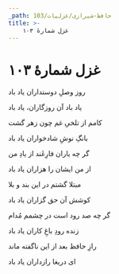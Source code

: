 ```yaml
---
_path: حافظ-شیرازی/غزلیات/103
title: >-
    غزل شمارهٔ ۱۰۳
---
```

# غزل شمارهٔ ۱۰۳

<div class="b" id="bn1"><div class="m1"><p>روز وصلِ دوستداران یاد باد</p></div>
<div class="m2"><p>یاد باد آن روزگاران، یاد باد</p></div></div>
<div class="b" id="bn2"><div class="m1"><p>کامم از تلخیِ غم چون زهر گشت</p></div>
<div class="m2"><p>بانگِ نوشِ شادخواران یاد باد</p></div></div>
<div class="b" id="bn3"><div class="m1"><p>گر چه یاران فارِغَند از یادِ من</p></div>
<div class="m2"><p>از من ایشان را هزاران یاد باد</p></div></div>
<div class="b" id="bn4"><div class="m1"><p>مبتلا گشتم در این بند و بلا</p></div>
<div class="m2"><p>کوشش آن حق گزاران یاد باد</p></div></div>
<div class="b" id="bn5"><div class="m1"><p>گر چه صد رود است در چشمم مُدام</p></div>
<div class="m2"><p>زنده رودِ باغِ کاران یاد باد</p></div></div>
<div class="b" id="bn6"><div class="m1"><p>رازِ حافظ بعد از این ناگفته ماند</p></div>
<div class="m2"><p>ای دریغا رازداران یاد باد</p></div></div>
